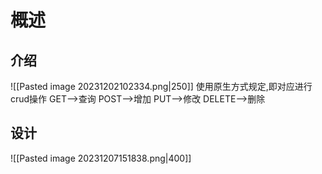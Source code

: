 # 概述
## 介绍
![[Pasted image 20231202102334.png|250]]
使用原生方式规定,即对应进行crud操作
GET-->查询
POST-->增加
PUT-->修改
DELETE-->删除

## 设计
![[Pasted image 20231207151838.png|400]]
